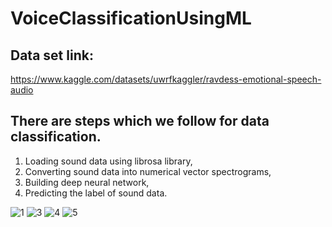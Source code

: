 # VoiceClassificationUsingML

## Data set link:
https://www.kaggle.com/datasets/uwrfkaggler/ravdess-emotional-speech-audio


## There are steps which we follow for data classification.
1. Loading sound data using librosa library,
2. Converting sound data into numerical vector spectrograms,
3. Building deep neural network,
4. Predicting the label of sound data.



![1](https://user-images.githubusercontent.com/82725681/192131176-6d99870f-1eb5-4dc5-bab1-d7d46103328f.png)
![3](https://user-images.githubusercontent.com/82725681/192131152-d5c1daa0-84b2-4e86-a24f-7c5518ef6c30.png)
![4](https://user-images.githubusercontent.com/82725681/192131159-5ec73b5b-ce12-47ae-8d97-c51b17dc472d.png)
![5](https://user-images.githubusercontent.com/82725681/192131162-30bf98a8-e65c-47db-9d2c-e85433ea846b.png)
